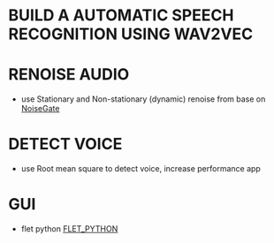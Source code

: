 # BUILD A AUTOMATIC SPEECH RECOGNITION USING WAV2VEC

# RENOISE AUDIO

- use Stationary and Non-stationary (dynamic) renoise from [](https://github.com/timsainb/noisereduce) base on [NoiseGate](https://en.wikipedia.org/wiki/Noise_gate)

# DETECT VOICE

- use Root mean square to detect voice, increase performance app

# GUI

- flet python [FLET_PYTHON](https://flet.dev/)
